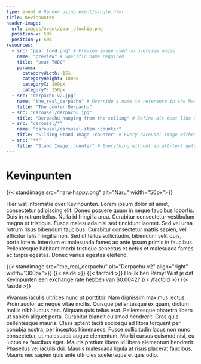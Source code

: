 ```yaml
---
type: event # Render using event/single.html
title: Kevinpunten
header-image:
  url: images/event/pear_pluchie.png
  position-x: 50%
  position-y: 50%
resources:
  - src: "pear_food.png" # Preview image used on overview pages
    name: "preview" # Specific name required
    title: "pear TODO"
    params:
      categoryWidth: 15%
      categoryHeight: 100px
      categoryX: 100px
      categoryY: 150px
  - src: "derpachu-v2.jpg"
    name: "the_real_derpachu" # Override a name to reference in the Markdown below. NB: Do not modify Carousel-item names
    title: "The cooler Derpachu"
  - src: "carousel/derpachu.jpg"
    title: "Derpachu hanging from the ceiling" # Define alt text like this
  - src: "carousel/*"
    name: "carousel/carousel-item-:counter"
    title: "Sliding Stand Image :counter" # Every carousel image without an alt-text gets a special name
  - src: "**"
    title: "Stand Image :counter" # Everything without an alt-text gets a special name
---
```



# Kevinpunten
{{< standimage src="naru-happy.png" alt="Naru"  width="50px">}}

Hier wat informatie over Kevinpunten. Lorem ipsum dolor sit amet, consectetur adipiscing elit. Donec posuere quam in neque faucibus lobortis. Duis in rutrum tellus. Nulla id fringilla arcu. Curabitur consectetur vestibulum magna et tristique. Fusce malesuada nisi sed tincidunt laoreet. Sed vel urna rutrum risus bibendum faucibus. Curabitur consectetur mattis sapien, vel efficitur felis fringilla non. Sed ut tellus sollicitudin, bibendum velit quis, porta lorem. Interdum et malesuada fames ac ante ipsum primis in faucibus. Pellentesque habitant morbi tristique senectus et netus et malesuada fames ac turpis egestas. Donec varius egestas eleifend.

{{< standimage src="the_real_derpachu" alt="Derpachu v2" align="right" width="300px">}}
{{< aside >}}
    {{< factoid >}}
        Hoi ik ben Remy! Wist je dat Kevinpunten een exchange rate hebben van $0.0042?
    {{< /factoid >}}
{{< /aside >}}

Vivamus iaculis ultrices nunc ut porttitor. Nam dignissim maximus lectus. Proin auctor ac neque vitae mollis. Quisque pellentesque ex quam, dictum mollis nibh luctus nec. Aliquam quis tellus erat. Pellentesque pharetra libero ut sapien aliquet porta. Curabitur blandit euismod hendrerit. Cras quis pellentesque mauris. Class aptent taciti sociosqu ad litora torquent per conubia nostra, per inceptos himenaeos. Fusce sollicitudin lacus non nunc consectetur, ut malesuada augue elementum. Morbi cursus euismod nisi, eu luctus ex faucibus eget. Mauris pretium libero id libero elementum hendrerit. Phasellus vel iaculis dui. Mauris malesuada ligula at risus placerat faucibus. Mauris nec sapien quis ante ultricies scelerisque et quis odio.
